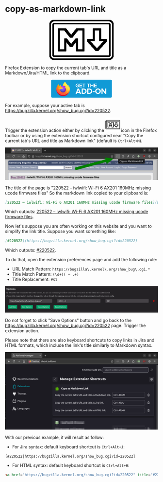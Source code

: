 # copy-as-markdown-link

<p align="center">
  <img src="icons/logo.png" alt="copy-as-markdown-link logo">
</p>

Firefox Extension to copy the current tab's URL and title as a Markdown/Jira/HTML link to the clipboard.

<p align="center">
    <a href="https://addons.mozilla.org/firefox/addon/copy-as-markdown-link/">
        <img src="../firefox.png" alt="Get the Firefox Add-On" title="Get 'Copy as Markdown Link' Add-on" width="200px">
    </a>
</p>

For example, suppose your active tab is <https://bugzilla.kernel.org/show_bug.cgi?id=220522>.

Trigger the extension action either by clicking the ![extension](icons/icon48.png) icon in the Firefox toolbar or by using the extension shortcut configured near "Copy the current tab's URL and title as Markdown link" (default is `Ctrl+Alt+M`).

![Click Extension Icon](screenshots/background.png)

The title of the page is "220522 – iwlwifi: Wi-Fi 6 AX201 160MHz missing ucode firmware files"
So the markdown link copied to your clipboard is:

```markdown
[220522 – iwlwifi: Wi-Fi 6 AX201 160MHz missing ucode firmware files](https://bugzilla.kernel.org/show_bug.cgi?id=220522)
```

Which outputs: [220522 – iwlwifi: Wi-Fi 6 AX201 160MHz missing ucode firmware files](https://bugzilla.kernel.org/show_bug.cgi?id=220522).

Now let's suppose you are often working on this website and you want to simplify the link title. Suppose you want something like:

```markdown
[#220522](https://bugzilla.kernel.org/show_bug.cgi?id=220522)
```

Which outputs: [#220522](https://bugzilla.kernel.org/show_bug.cgi?id=220522).

To do that, open the extension preferences page and add the following rule:

- URL Match Pattern: `https://bugzilla\.kernel\.org/show_bug\.cgi.*`
- Title Match Pattern: `(\d+)( – .+)`
- Title Replacement: `#$1`

![Options page](screenshots/options.png)

Do not forget to click "Save Options" button and go back to the <https://bugzilla.kernel.org/show_bug.cgi?id=220522> page.
Trigger the extension action.

Please note that there are also keyboard shortcuts to copy links in Jira and HTML formats, which include the link's title similarly to Markdown syntax.

![Keyboard Shortcuts page](screenshots/keybindings.png)

With our previous example, it will result as follow:

- For Jira syntax: default keyboard shortcut is `Ctrl+Alt+J`:

```none
[#220522|https://bugzilla.kernel.org/show_bug.cgi?id=220522]
```

- For HTML syntax: default keyboard shortcut is `Ctrl+Alt+H`:

```html
<a href="https://bugzilla.kernel.org/show_bug.cgi?id=220522" title="#220522" target="_new">#220522</a>
```
